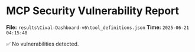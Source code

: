 # MCP Security Vulnerability Report
**File:** `results\Cival-Dashboard-v6\tool_definitions.json`
**Time:** `2025-06-21 04:15:48`

✅ No vulnerabilities detected.